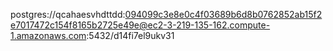 postgres://qcahaesvhdttdd:094099c3e8e0c4f03689b6d8b0762852ab15f2e7017472c154f8165b2725e49e@ec2-3-219-135-162.compute-1.amazonaws.com:5432/d14fi7el9ukv31

